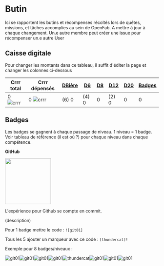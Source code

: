 [git01]: https://user-images.githubusercontent.com/12049360/29084849-a55c597c-7c6d-11e7-8b70-5bae811ca5c1.png
[thundercat]: https://user-images.githubusercontent.com/12049360/29084854-a7805d84-7c6d-11e7-92ce-83178d8c2e7a.gif
[dalek-icon]: https://user-images.githubusercontent.com/12049360/29084857-a9bc259c-7c6d-11e7-9b84-05fe2fb8e8db.jpg
[tardis]: https://user-images.githubusercontent.com/12049360/29084870-ab320324-7c6d-11e7-9942-78547f363787.jpg
[crrr]: https://user-images.githubusercontent.com/12049360/29777251-a3224790-8c0b-11e7-8751-848ac94bf6bf.png



# Butin

Ici se rapportent les butins et récompenses récoltés lors de quêtes, missions, et tâches accomplies au sein de OpenFab. A mettre à jour à chaque changement. Un.e autre membre peut créer une issue pour récompenser un.e autre User


## Caisse digitale 

Pour changer les montants dans ce tableau, il suffit d'éditer la page et changer les colonnes ci-dessous


| Crrr total | Crrr dépensés | [DBière](#dbière) | [D6](#d6) | [D8](#d8) | [D12](#d12) | [D20](#20) | [Badges](#badges) |
|------------|---------------|-------------------|-----------|-----------|-------------|------------|-------------------|
|  0 ![crrr] |   0	![crrr]  |       (6) 0       |   (4) 0   |     0     |    (2) 0    |      0     |         0         |

## Badges

Les badges se gagnent à chaque passage de niveau. 1 niveau = 1 badge. 
Voir tableau de référence (il est où ?) pour chaque niveau dans chaque compétence.


**GitHub**

<img src="https://user-images.githubusercontent.com/12049360/29082385-9d9fe38c-7c65-11e7-9aa7-dfede0df31fc.png" width="150"></img>

L'expérience pour Github se compte en commit.

(description)

Pour 1 badge mettre le code : `![git01]`

Tous les 5 ajouter un marqueur avec ce code : `[thundercat]!`


Exemple pour 8 badges/niveaux :    

![git01]![git01]![git01]![git01]![thundercat]![git01]![git01]![git01]

